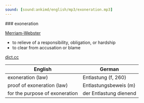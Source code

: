 ```yaml
---
sound: [sound:ankimd/english/mp3/exoneration.mp3]
---
```


\### exoneration

[Merriam-Webster](https://www.merriam-webster.com/dictionary/exoneration)

- to relieve of a responsibility, obligation, or hardship
- to clear from accusation or blame

[dict.cc](https://www.dict.cc/exoneration)

| English        | German       |
| -------------- | ------------ |
| exoneration (law) | Entlastung (f, 260) |
| proof of exoneration (law) | Entlastungsbeweis (m) |
| for the purpose of exoneration | der Entlastung dienend |
